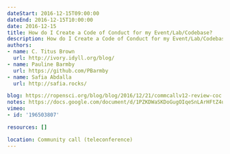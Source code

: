 ```yaml
---
dateStart: 2016-12-15T09:00:00
dateEnd: 2016-12-15T10:00:00
date: 2016-12-15
title: How do I Create a Code of Conduct for my Event/Lab/Codebase?
description: How do I Create a Code of Conduct for my Event/Lab/Codebase?
authors:
- name: C. Titus Brown
  url: http://ivory.idyll.org/blog/
- name: Pauline Barmby
  url: https://github.com/PBarmby
- name: Safia Abdalla
  url: http://safia.rocks/

blog: https://ropensci.org/blog/blog/2016/12/21/commcallv12-review-coc
notes: https://docs.google.com/document/d/1PZKDWaSKDoGugOIqeSnLArHFtZ4uqw5Y1rNqSzwkXnY/edit?usp=sharing
vimeo:
- id: '196503807'

resources: []

location: Community call (teleconference)
---
```

